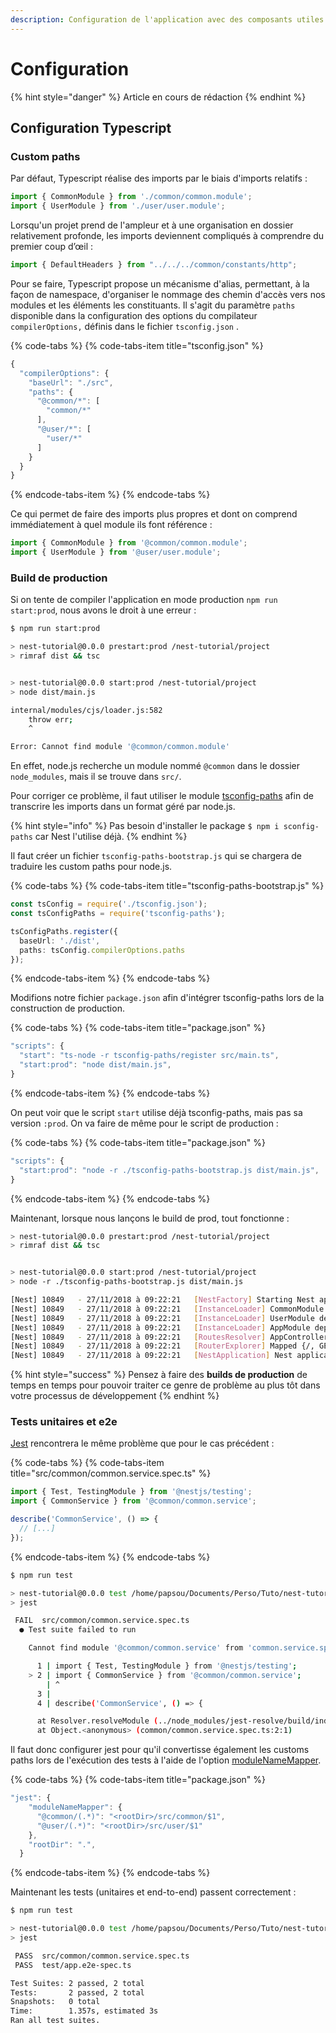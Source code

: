 ```yaml
---
description: Configuration de l'application avec des composants utiles
---
```


# Configuration

{% hint style="danger" %}
Article en cours de rédaction
{% endhint %}

## Configuration Typescript

### Custom paths

Par défaut, Typescript réalise des imports par le biais d'imports relatifs :

```typescript
import { CommonModule } from './common/common.module';
import { UserModule } from './user/user.module';
```

Lorsqu'un projet prend de l'ampleur et à une organisation en dossier relativement profonde, les imports deviennent compliqués à comprendre du premier coup d’œil :

```typescript
import { DefaultHeaders } from "../../../common/constants/http";
```

Pour se faire, Typescript propose un mécanisme d'alias, permettant, à la façon de namespace, d'organiser le nommage des chemin d'accès vers nos modules et les éléments les constituants. Il s'agit du paramètre `paths` disponible dans la configuration des options du compilateur `compilerOptions,` définis dans le fichier `tsconfig.json` .

{% code-tabs %}
{% code-tabs-item title="tsconfig.json" %}
```javascript
{
  "compilerOptions": {
    "baseUrl": "./src",
    "paths": {
      "@common/*": [
        "common/*"
      ],
      "@user/*": [
        "user/*"
      ]
    }
  }
}
```
{% endcode-tabs-item %}
{% endcode-tabs %}

Ce qui permet de faire des imports plus propres et dont on comprend immédiatement à quel module ils font référence :

```typescript
import { CommonModule } from '@common/common.module';
import { UserModule } from '@user/user.module';
```

### Build de production

Si on tente de compiler l'application en mode production `npm run start:prod`, nous avons le droit à une erreur :

```bash
$ npm run start:prod

> nest-tutorial@0.0.0 prestart:prod /nest-tutorial/project
> rimraf dist && tsc


> nest-tutorial@0.0.0 start:prod /nest-tutorial/project
> node dist/main.js

internal/modules/cjs/loader.js:582
    throw err;
    ^

Error: Cannot find module '@common/common.module'
```

En effet, node.js recherche un module nommé `@common` dans le dossier `node_modules`, mais il se trouve dans `src/`.

Pour corriger ce problème, il faut utiliser le module [tsconfig-paths](https://www.npmjs.com/package/tsconfig-paths) afin de transcrire les imports dans un format géré par node.js.

{% hint style="info" %}
Pas besoin d'installer le package `$ npm i sconfig-paths` car Nest l'utilise déjà.
{% endhint %}

Il faut créer un fichier `tsconfig-paths-bootstrap.js` qui se chargera de traduire les custom paths pour node.js.

{% code-tabs %}
{% code-tabs-item title="tsconfig-paths-bootstrap.js" %}
```typescript
const tsConfig = require('./tsconfig.json');
const tsConfigPaths = require('tsconfig-paths');

tsConfigPaths.register({
  baseUrl: './dist',
  paths: tsConfig.compilerOptions.paths
});
```
{% endcode-tabs-item %}
{% endcode-tabs %}

Modifions notre fichier `package.json` afin d'intégrer tsconfig-paths lors de la construction de production.

{% code-tabs %}
{% code-tabs-item title="package.json" %}
```javascript
"scripts": {
  "start": "ts-node -r tsconfig-paths/register src/main.ts",
  "start:prod": "node dist/main.js",
}
```
{% endcode-tabs-item %}
{% endcode-tabs %}

On peut voir que le script `start` utilise déjà tsconfig-paths, mais pas sa version `:prod`. On va faire de même pour le script de production :

{% code-tabs %}
{% code-tabs-item title="package.json" %}
```javascript
"scripts": {
  "start:prod": "node -r ./tsconfig-paths-bootstrap.js dist/main.js",
}
```
{% endcode-tabs-item %}
{% endcode-tabs %}

Maintenant, lorsque nous lançons le build de prod, tout fonctionne :

```bash
> nest-tutorial@0.0.0 prestart:prod /nest-tutorial/project
> rimraf dist && tsc


> nest-tutorial@0.0.0 start:prod /nest-tutorial/project
> node -r ./tsconfig-paths-bootstrap.js dist/main.js

[Nest] 10849   - 27/11/2018 à 09:22:21   [NestFactory] Starting Nest application...
[Nest] 10849   - 27/11/2018 à 09:22:21   [InstanceLoader] CommonModule dependencies initialized +9ms
[Nest] 10849   - 27/11/2018 à 09:22:21   [InstanceLoader] UserModule dependencies initialized +0ms
[Nest] 10849   - 27/11/2018 à 09:22:21   [InstanceLoader] AppModule dependencies initialized +0ms
[Nest] 10849   - 27/11/2018 à 09:22:21   [RoutesResolver] AppController {/}: +17ms
[Nest] 10849   - 27/11/2018 à 09:22:21   [RouterExplorer] Mapped {/, GET} route +2ms
[Nest] 10849   - 27/11/2018 à 09:22:21   [NestApplication] Nest application successfully started +2ms
```

{% hint style="success" %}
Pensez à faire des **builds de production** de temps en temps pour pouvoir traiter ce genre de problème au plus tôt dans votre processus de développement
{% endhint %}

### Tests unitaires et e2e

[Jest](https://jestjs.io/en/) rencontrera le même problème que pour le cas précédent :

{% code-tabs %}
{% code-tabs-item title="src/common/common.service.spec.ts" %}
```typescript
import { Test, TestingModule } from '@nestjs/testing';
import { CommonService } from '@common/common.service';

describe('CommonService', () => {
  // [...]
});
```
{% endcode-tabs-item %}
{% endcode-tabs %}

```bash
$ npm run test

> nest-tutorial@0.0.0 test /home/papsou/Documents/Perso/Tuto/nest-tutorial/project
> jest

 FAIL  src/common/common.service.spec.ts
  ● Test suite failed to run

    Cannot find module '@common/common.service' from 'common.service.spec.ts'

      1 | import { Test, TestingModule } from '@nestjs/testing';
    > 2 | import { CommonService } from '@common/common.service';
        | ^
      3 |
      4 | describe('CommonService', () => {

      at Resolver.resolveModule (../node_modules/jest-resolve/build/index.js:221:17)
      at Object.<anonymous> (common/common.service.spec.ts:2:1)
```

Il faut donc configurer jest pour qu'il convertisse également les customs paths lors de l'exécution des tests à l'aide de l'option [moduleNameMapper](https://jestjs.io/docs/en/configuration.html#modulenamemapper-object-string-string).

{% code-tabs %}
{% code-tabs-item title="package.json" %}
```javascript
"jest": {
    "moduleNameMapper": {
      "@common/(.*)": "<rootDir>/src/common/$1",
      "@user/(.*)": "<rootDir>/src/user/$1"
    },
    "rootDir": ".",
  }
```
{% endcode-tabs-item %}
{% endcode-tabs %}

Maintenant les tests \(unitaires et end-to-end\) passent correctement :

```bash
$ npm run test

> nest-tutorial@0.0.0 test /home/papsou/Documents/Perso/Tuto/nest-tutorial/project
> jest

 PASS  src/common/common.service.spec.ts
 PASS  test/app.e2e-spec.ts

Test Suites: 2 passed, 2 total
Tests:       2 passed, 2 total
Snapshots:   0 total
Time:        1.357s, estimated 3s
Ran all test suites.
```

### 

### 




